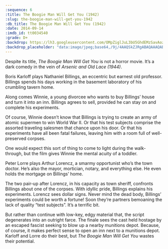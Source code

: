 ```yaml
---
:sequence: 6
:title: The Boogie Man Will Get You (1942)
:slug: the-boogie-man-will-get-you-1942
:db_title: The Boogie Man Will Get You (1942)
:date: 2014-09-14
:imdb_id: tt0034540
:grade: D+
:backdrop: https://lh3.googleusercontent.com/OMpZiglJuL3bU5GhdEMzSavAoz6fELXuLp_nvDcJStltZUPZj7sBhRg3J7dYUbcwOy6lyMZ_qQ9Z=w1000-l75-rj
:backdrop_placeholder: "data:image/jpeg;base64,/9j/4AAQSkZJRgABAQAAAQABAAD/2wCEACgcHiMeGSgjISMtKygwPGRBPDc3PHtYXUlkkYCZlo+AjIqgtObDoKrarYqMyP/L2u71////m8H////6/+b9//gBKy0tMCkwajU1auyZgJns7Ozs7Ozs7Ozs7Ozs7Ozs7Ozs7Ozs7Ozs7Ozs7Ozs7Ozs7Ozs7Ozs7Ozs7Ozs7Ozs7P/AABEIAAsAFAMBIgACEQEDEQH/xAAYAAACAwAAAAAAAAAAAAAAAAADBQACBP/EACMQAAIBAwEJAAAAAAAAAAAAAAECAAMEEUEFEhMUISIxUaH/xAAUAQEAAAAAAAAAAAAAAAAAAAAA/8QAFBEBAAAAAAAAAAAAAAAAAAAAAP/aAAwDAQACEQMRAD8AJf1xx6VMXTUcAlt35L2rmpSXlWFMAgtlPPuL9odl+SoGSmT0zoZs2OoFo7alsQGJYSQckD//2Q=="
---
```

Despite its title, _The Boogie Man Will Get You_ is not a horror movie. It’s a dark comedy in the vein of _Arsenic and Old Lace (1944)_.

Boris Karloff plays Nathaniel Billings, an eccentric but earnest old professor. Billings spends his days working in the basement laboratory of his crumbling tavern home.

Along comes Winnie, a young divorcee who wants to buy Billings’ house and turn it into an inn. Billings agrees to sell, provided he can stay on and complete his experiments.

Of course, Winnie doesn’t know that Billings is trying to create an army of atomic supermen to win World War II. Or that his test subjects comprise the assorted traveling salesmen that chance upon his door. Or that his experiments have all been fatal failures, leaving him with a room full of well-preserved corpses.

One would expect this sort of thing to come to light during the walk-through, but the film gives Winnie the mental acuity of a toddler.

Peter Lorre plays Arthur Lorencz, a smarmy opportunist who’s the town doctor. He’s also the mayor, mortician, notary, and everything else. He even holds the mortgage on Billings’ home.

The two pair-up after Lorencz, in his capacity as town sheriff, confronts Billings about one of the corpses. With idyllic pride, Billings explains his experiments. Lorencz sees dollar signs. Never mind the dead body, Billings’ experiments could be worth a fortune! Soon they’re partners bemoaning the lack of quality “test subjects”. It’s a terrific bit.

But rather than continue with low-key, edgy material that, the script degenerates into an outright farce. The finale sees the cast held hostage by an escaped fascist seeking to blow up a nearby munitions depot. Because, of course, it makes perfect sense to open an inn next to a munitions depot. Karloff and Lorre do their best, but _The Boogie Man Will Get You_ wastes their potential.